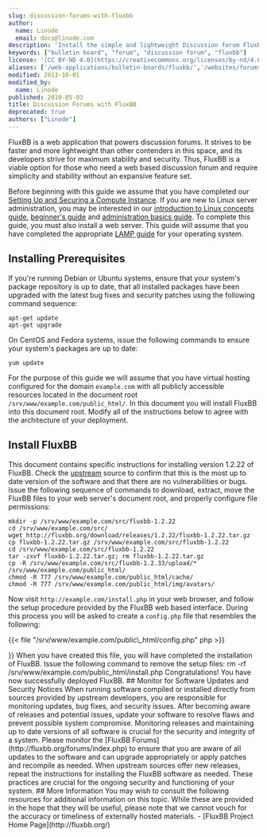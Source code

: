 ```yaml
---
slug: discussion-forums-with-fluxbb
author:
  name: Linode
  email: docs@linode.com
description: 'Install the simple and lightweight Discussion forum FluxBB on your Linode.'
keywords: ["bulletin board", "forum", "discussion forum", "fluxbb"]
license: '[CC BY-ND 4.0](https://creativecommons.org/licenses/by-nd/4.0)'
aliases: ['/web-applications/bulletin-boards/fluxbb/','/websites/forums/discussion-forums-with-fluxbb/']
modified: 2013-10-01
modified_by:
  name: Linode
published: 2010-05-03
title: Discussion Forums with FluxBB
deprecated: true
authors: ["Linode"]
---
```


FluxBB is a web application that powers discussion forums. It strives to be faster and more lightweight than other contenders in this space, and its developers strive for maximum stability and security. Thus, FluxBB is a viable option for those who need a web based discussion forum and require simplicity and stability without an expansive feature set.

Before beginning with this guide we assume that you have completed our [Setting Up and Securing a Compute Instance](/docs/products/compute/compute-instances/guides/set-up-and-secure/). If you are new to Linux server administration, you may be interested in our [introduction to Linux concepts guide](/docs/guides/introduction-to-linux-concepts/), [beginner's guide](/docs/products/compute/compute-instances/faqs/) and [administration basics guide](/docs/guides/linux-system-administration-basics/). To complete this guide, you must also install a web server. This guide will assume that you have completed the appropriate [LAMP guide](/docs/lamp-guides/) for your operating system.

## Installing Prerequisites

If you're running Debian or Ubuntu systems, ensure that your system's package repository is up to date, that all installed packages have been upgraded with the latest bug fixes and security patches using the following command sequence:

    apt-get update
    apt-get upgrade

On CentOS and Fedora systems, issue the following commands to ensure your system's packages are up to date:

    yum update

For the purpose of this guide we will assume that you have virtual hosting configured for the domain `example.com` with all publicly accessible resources located in the document root `/srv/www/example.com/public_html/`. In this document you will install FluxBB into this document root. Modify all of the instructions below to agree with the architecture of your deployment.

## Install FluxBB

This document contains specific instructions for installing version 1.2.22 of FluxBB. Check the [upstream](http://fluxbb.org/downloads/) source to confirm that this is the most up to date version of the software and that there are no vulnerabilities or bugs. Issue the following sequence of commands to download, extract, move the FluxBB files to your web server's document root, and properly configure file permissions:

    mkdir -p /srv/www/example.com/src/fluxbb-1.2.22
    cd /srv/www/example.com/src/
    wget http://fluxbb.org/download/releases/1.2.22/fluxbb-1.2.22.tar.gz
    cp fluxbb-1.2.22.tar.gz /srv/www/example.com/src/fluxbb-1.2.22
    cd /srv/www/example.com/src/fluxbb-1.2.22
    tar -zxvf fluxbb-1.2.22.tar.gz; rm fluxbb-1.2.22.tar.gz
    cp -R /srv/www/example.com/src/fluxbb-1.2.33/upload/* /srv/www/example.com/public_html/
    chmod -R 777 /srv/www/example.com/public_html/cache/
    chmod -R 777 /srv/www/example.com/public_html/img/avatars/

Now visit `http://example.com/install.php` in your web browser, and follow the setup procedure provided by the FluxBB web based interface. During this process you will be asked to create a `config.php` file that resembles the following:

{{< file "/srv/www/example.com/public\\_html/config.php" php >}}
<?php

$db_type = 'mysqli';
$db_host = 'localhost';
$db_name = 'lollipop';
$db_username = 'foreman';
$db_password = '5t1ck';
$db_prefix = 'new_';
$p_connect = false;

$cookie_name = 'forum_cookie';
$cookie_domain = '';
$cookie_path = '/';
$cookie_secure = 0;
$cookie_seed = 'a3647cd58bd28fa9';

define('PUN', 1);

{{< /file >}}


When you have created this file, you will have completed the installation of FluxBB. Issue the following command to remove the setup files:

    rm -rf /srv/www/example.com/public_html/install.php

Congratulations! You have now successfully deployed FluxBB.

## Monitor for Software Updates and Security Notices

When running software compiled or installed directly from sources provided by upstream developers, you are responsible for monitoring updates, bug fixes, and security issues. After becoming aware of releases and potential issues, update your software to resolve flaws and prevent possible system compromise. Monitoring releases and maintaining up to date versions of all software is crucial for the security and integrity of a system.

Please monitor the [FluxBB Forums](http://fluxbb.org/forums/index.php) to ensure that you are aware of all updates to the software and can upgrade appropriately or apply patches and recompile as needed.

When upstream sources offer new releases, repeat the instructions for installing the FluxBB software as needed. These practices are crucial for the ongoing security and functioning of your system.

## More Information

You may wish to consult the following resources for additional information on this topic. While these are provided in the hope that they will be useful, please note that we cannot vouch for the accuracy or timeliness of externally hosted materials.

- [FluxBB Project Home Page](http://fluxbb.org/)



